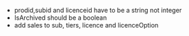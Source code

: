 * prodid,subid and licenceid have to be a string not integer
* IsArchived should be a boolean
* add sales to sub, tiers, licence and licenceOption
